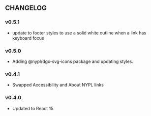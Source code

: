 ## CHANGELOG


### v0.5.1
- update to footer styles to use a solid white outline when a link has keyboard focus

### v0.5.0
- Adding @nypl/dgx-svg-icons package and updating styles.


### v0.4.1
- Swapped Accessibility and About NYPL links

### v0.4.0
- Updated to React 15.
